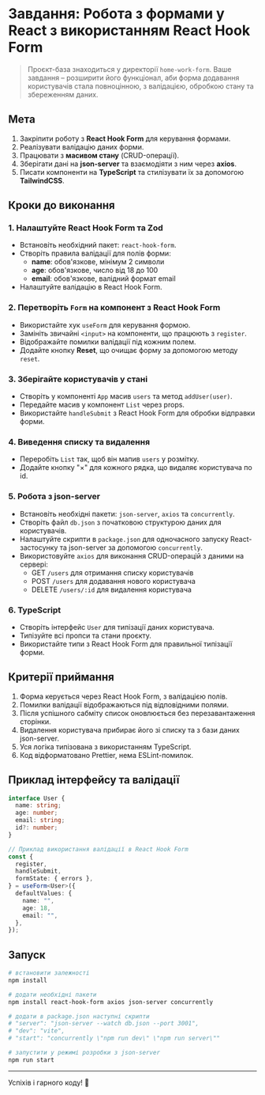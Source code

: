 # Завдання: Робота з формами у React з використанням React Hook Form

> Проєкт-база знаходиться у директорії `home-work-form`. Ваше завдання – розширити його функціонал, аби форма додавання користувачів стала повноцінною, з валідацією, обробкою стану та збереженням даних.

## Мета

1. Закріпити роботу з **React Hook Form** для керування формами.
2. Реалізувати валідацію даних форми.
3. Працювати з **масивом стану** (CRUD-операції).
4. Зберігати дані на **json-server** та взаємодіяти з ним через **axios**.
5. Писати компоненти на **TypeScript** та стилізувати їх за допомогою **TailwindCSS**.

## Кроки до виконання

### 1. Налаштуйте React Hook Form та Zod

- Встановіть необхідний пакет: `react-hook-form`.
- Створіть правила валідації для полів форми:
  - **name**: обов'язкове, мінімум 2 символи
  - **age**: обов'язкове, число від 18 до 100
  - **email**: обов'язкове, валідний формат email
- Налаштуйте валідацію в React Hook Form.

### 2. Перетворіть `Form` на компонент з React Hook Form

- Використайте хук `useForm` для керування формою.
- Замініть звичайні `<input>` на компоненти, що працюють з `register`.
- Відображайте помилки валідації під кожним полем.
- Додайте кнопку **Reset**, що очищає форму за допомогою методу `reset`.

### 3. Зберігайте користувачів у стані

- Створіть у компоненті `App` масив `users` та метод `addUser(user)`.
- Передайте масив у компонент `List` через props.
- Використайте `handleSubmit` з React Hook Form для обробки відправки форми.

### 4. Виведення списку та видалення

- Переробіть `List` так, щоб він мапив `users` у розмітку.
- Додайте кнопку "×" для кожного рядка, що видаляє користувача по id.

### 5. Робота з json-server

- Встановіть необхідні пакети: `json-server`, `axios` та `concurrently`.
- Створіть файл `db.json` з початковою структурою даних для користувачів.
- Налаштуйте скрипти в `package.json` для одночасного запуску React-застосунку та json-server за допомогою `concurrently`.
- Використовуйте `axios` для виконання CRUD-операцій з даними на сервері:
  - GET `/users` для отримання списку користувачів
  - POST `/users` для додавання нового користувача
  - DELETE `/users/:id` для видалення користувача

### 6. TypeScript

- Створіть інтерфейс `User` для типізації даних користувача.
- Типізуйте всі пропси та стани проєкту.
- Використайте типи з React Hook Form для правильної типізації форми.

## Критерії приймання

1. Форма керується через React Hook Form, з валідацією полів.
2. Помилки валідації відображаються під відповідними полями.
3. Після успішного сабміту список оновлюється без перезавантаження сторінки.
4. Видалення користувача прибирає його зі списку та з бази даних json-server.
5. Уся логіка типізована з використанням TypeScript.
6. Код відформатовано Prettier, нема ESLint-помилок.

## Приклад інтерфейсу та валідації

```typescript
interface User {
  name: string;
  age: number;
  email: string;
  id?: number;
}

// Приклад використання валідації в React Hook Form
const {
  register,
  handleSubmit,
  formState: { errors },
} = useForm<User>({
  defaultValues: {
    name: "",
    age: 18,
    email: "",
  },
});
```

## Запуск

```bash
# встановити залежності
npm install

# додати необхідні пакети
npm install react-hook-form axios json-server concurrently

# додати в package.json наступні скрипти
# "server": "json-server --watch db.json --port 3001",
# "dev": "vite",
# "start": "concurrently \"npm run dev\" \"npm run server\""

# запустити у режимі розробки з json-server
npm run start
```

---

Успіхів і гарного коду! 🙂
